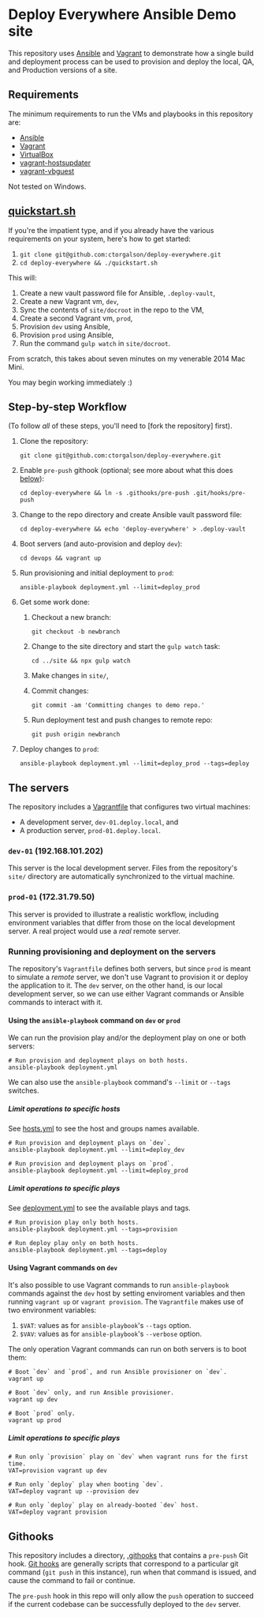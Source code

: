 # Deploy Everywhere Ansible Demo site

This repository uses [Ansible] and [Vagrant] to demonstrate how a single build and deployment process can be used to provision and deploy the local, QA, and Production versions of a site.

## Requirements

The minimum requirements to run the VMs and playbooks in this repository are:

- [Ansible]
- [Vagrant]
- [VirtualBox]
- [vagrant-hostsupdater]
- [vagrant-vbguest]

Not tested on Windows.

## [quickstart.sh]

If you're the impatient type, and if you already have the various requirements on your system, here's how to get started:

1. `git clone git@github.com:ctorgalson/deploy-everywhere.git`
2. `cd deploy-everywhere && ./quickstart.sh`

This will:

1. Create a new vault password file for Ansible, `.deploy-vault`,
2. Create a new Vagrant vm, `dev`,
3. Sync the contents of `site/docroot` in the repo to the VM,
4. Create a second Vagrant vm, `prod`,
5. Provision `dev` using Ansible,
6. Provision `prod` using Ansible,
7. Run the command `gulp watch` in `site/docroot`.

From scratch, this takes about seven minutes on my venerable 2014 Mac Mini.

You may begin working immediately :)

## Step-by-step Workflow

(To follow _all_ of these steps, you'll need to [fork the repository] first).

1. Clone the repository:

    `git clone git@github.com:ctorgalson/deploy-everywhere.git`

2. Enable `pre-push` githook (optional; see more about what this does [below](#githooks)):

    `cd deploy-everywhere && ln -s .githooks/pre-push .git/hooks/pre-push`

2. Change to the repo directory and create Ansible vault password file:

    `cd deploy-everywhere && echo 'deploy-everywhere' > .deploy-vault`

3. Boot servers (and auto-provision and deploy `dev`):

    `cd devops && vagrant up`

4. Run provisioning and initial deployment to `prod`:

    `ansible-playbook deployment.yml --limit=deploy_prod`

5. Get some work done:
    1. Checkout a new branch:

        `git checkout -b newbranch`

    2. Change to the site directory and start the `gulp watch` task:

        `cd ../site && npx gulp watch`

    3. Make changes in `site/`,
    4. Commit changes:

        `git commit -am 'Committing changes to demo repo.'`

    5. Run deployment test and push changes to remote repo:

        `git push origin newbranch`

6. Deploy changes to `prod`:

    `ansible-playbook deployment.yml --limit=deploy_prod --tags=deploy`

## The servers

The repository includes a [Vagrantfile] that configures two virtual
machines:

- A development server, `dev-01.deploy.local`, and
- A production server, `prod-01.deploy.local`.

### `dev-01` (192.168.101.202)

This server is the local development server. Files from the repository's `site/` directory are automatically synchronized to the virtual machine.

### `prod-01` (172.31.79.50)

This server is provided to illustrate a realistic workflow, including environment variables that differ from those on the local development server. A real project would use a _real_ remote server.

### Running provisioning and deployment on the servers

The repository's `Vagrantfile` defines both servers, but since `prod` is meant to simulate a _remote_ server, we don't use Vagrant to provision it or deploy the application to it. The `dev` server, on the other hand, is our local development server, so we can use either Vagrant commands or Ansible commands to interact with it.

#### Using the `ansible-playbook` command on `dev` or `prod`

We can run the provision play and/or the deployment play on one or both servers:

```
# Run provision and deployment plays on both hosts.
ansible-playbook deployment.yml
```

We can also use the `ansible-playbook` command's `--limit` or `--tags` switches.

##### Limit operations to specific hosts

See [hosts.yml] to see the host and groups names available.

```
# Run provision and deployment plays on `dev`.
ansible-playbook deployment.yml --limit=deploy_dev
```

```
# Run provision and deployment plays on `prod`.
ansible-playbook deployment.yml --limit=deploy_prod
```

##### Limit operations to specific plays

See [deployment.yml] to see the available plays and tags.

```
# Run provision play only both hosts.
ansible-playbook deployment.yml --tags=provision
```

```
# Run deploy play only on both hosts.
ansible-playbook deployment.yml --tags=deploy
```

#### Using Vagrant commands on `dev`

It's also possible to use Vagrant commands to run `ansible-playbook` commands against the `dev` host by setting enviroment variables and then running `vagrant up` or `vagrant provision`. The `Vagrantfile` makes use of two environment variables:

1. `$VAT`: values as for `ansible-playbook`'s `--tags` option.
2. `$VAV`: values as for `ansible-playbook`'s `--verbose` option.

The only operation Vagrant commands can run on both servers is to boot them:

```
# Boot `dev` and `prod`, and run Ansible provisioner on `dev`.
vagrant up
```

```
# Boot `dev` only, and run Ansible provisioner.
vagrant up dev
```

```
# Boot `prod` only.
vagrant up prod
```

##### Limit operations to specific plays

```
# Run only `provision` play on `dev` when vagrant runs for the first time.
VAT=provision vagrant up dev
```

```
# Run only `deploy` play when booting `dev`.
VAT=deploy vagrant up --provision dev
```

```
# Run only `deploy` play on already-booted `dev` host.
VAT=deploy vagrant provision
```

## Githooks

This repository includes a directory, [.githooks] that contains a `pre-push` Git hook. [Git hooks] are generally scripts that correspond to a particular git command (`git push` in this instance), run when that command is issued, and cause the command to fail or continue.

The `pre-push` hook in this repo will only allow the `push` operation to succeed if the current codebase can be successfully deployed to the `dev` server.

[Vagrant]: https://www.vagrantup.com/
[Ansible]: https://www.ansible.com/
[VirtualBox]: https://www.virtualbox.org/
[vagrant-hostsupdater]: https://github.com/cogitatio/vagrant-hostsupdater
[vagrant-vbguest]: https://github.com/dotless-de/vagrant-vbguest
[quickstart.sh]: https://github.com/ctorgalson/deploy-everywhere/blob/master/quickstart.sh
[Vagrantfile]: https://github.com/ctorgalson/deploy-everywhere/blob/master/devops/Vagrantfile
[hosts.yml]: https://github.com/ctorgalson/deploy-everywhere/blob/master/devops/hosts.yml
[deployment.yml]: https://github.com/ctorgalson/deploy-everywhere/blob/master/devops/deployment.yml
[.githooks]: https://github.com/ctorgalson/deploy-everywhere/blob/master/.githooks
[Git hooks]: https://git-scm.com/book/en/v2/Customizing-Git-Git-Hooks

